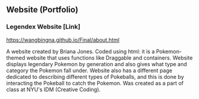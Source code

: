 ## Website (Portfolio)
### Legendex Website [Link]
https://wangbingna.github.io/Final/about.html

A website created by Briana Jones. Coded using html: it is a Pokemon-themed website that uses functions like Draggable and containers. Website displays legendary Pokemon by generation and also gives what type and category the Pokemon fall under. Website also has a different page dedicated to describing different types of Pokeballs, and this is done by interacting the Pokeball to catch the Pokemon. Was created as a part of class at NYU's IDM (Creative Coding).
